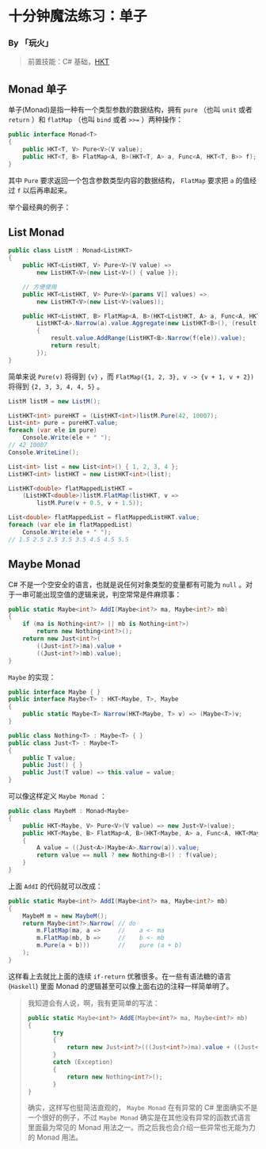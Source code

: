# 十分钟魔法练习：单子

### By 「玩火」

> 前置技能：C# 基础，[HKT](HKT.md)

## Monad 单子

单子(Monad)是指一种有一个类型参数的数据结构，拥有 `pure` （也叫 `unit` 或者 `return` ）和 `flatMap` （也叫 `bind` 或者 `>>=` ）两种操作：

```csharp
public interface Monad<T>
{
    public HKT<T, V> Pure<V>(V value);
    public HKT<T, B> FlatMap<A, B>(HKT<T, A> a, Func<A, HKT<T, B>> f);
}
```

其中 `Pure` 要求返回一个包含参数类型内容的数据结构， `FlatMap` 要求把 `a` 的值经过 `f` 以后再串起来。

举个最经典的例子：

## List Monad

```csharp
public class ListM : Monad<ListHKT>
{
    public HKT<ListHKT, V> Pure<V>(V value) =>
        new ListHKT<V>(new List<V>() { value });

    // 方便使用 
    public HKT<ListHKT, V> Pure<V>(params V[] values) =>
        new ListHKT<V>(new List<V>(values));

    public HKT<ListHKT, B> FlatMap<A, B>(HKT<ListHKT, A> a, Func<A, HKT<ListHKT, B>> f) => 
        ListHKT<A>.Narrow(a).value.Aggregate(new ListHKT<B>(), (result, ele) =>
        {
            result.value.AddRange(ListHKT<B>.Narrow(f(ele)).value);
            return result;
        });
}
```

简单来说 `Pure(v)` 将得到 `{v}` ，而 `FlatMap({1, 2, 3}, v -> {v + 1, v + 2})` 将得到 `{2, 3, 3, 4, 4, 5}` 。

```csharp
ListM listM = new ListM();

ListHKT<int> pureHKT = (ListHKT<int>)listM.Pure(42, 10007);
List<int> pure = pureHKT.value;
foreach (var ele in pure)
    Console.Write(ele + " ");
// 42 10007
Console.WriteLine();

List<int> list = new List<int>() { 1, 2, 3, 4 };
ListHKT<int> listHKT = new ListHKT<int>(list);

ListHKT<double> flatMappedListHKT = 
    (ListHKT<double>)listM.FlatMap(listHKT, v => 
        listM.Pure(v + 0.5, v + 1.5));

List<double> flatMappedList = flatMappedListHKT.value;
foreach (var ele in flatMappedList)
    Console.Write(ele + " ");
// 1.5 2.5 2.5 3.5 3.5 4.5 4.5 5.5
```

## Maybe Monad

C# 不是一个空安全的语言，也就是说任何对象类型的变量都有可能为 `null` 。对于一串可能出现空值的逻辑来说，判空常常是件麻烦事：

```csharp
public static Maybe<int?> AddI(Maybe<int?> ma, Maybe<int?> mb)
{
    if (ma is Nothing<int?> || mb is Nothing<int?>)
        return new Nothing<int?>();
    return new Just<int?>(
        ((Just<int?>)ma).value +
        ((Just<int?>)mb).value);
}
```

`Maybe` 的实现：

```csharp
public interface Maybe { }
public interface Maybe<T> : HKT<Maybe, T>, Maybe
{
    public static Maybe<T> Narrow(HKT<Maybe, T> v) => (Maybe<T>)v;
}

public class Nothing<T> : Maybe<T> { }
public class Just<T> : Maybe<T>
{
    public T value;
    public Just() { }
    public Just(T value) => this.value = value;
}
```

可以像这样定义 `Maybe Monad` ：

```csharp
public class MaybeM : Monad<Maybe>
{
    public HKT<Maybe, V> Pure<V>(V value) => new Just<V>(value);
    public HKT<Maybe, B> FlatMap<A, B>(HKT<Maybe, A> a, Func<A, HKT<Maybe, B>> f)
    {
        A value = ((Just<A>)Maybe<A>.Narrow(a)).value;
        return value == null ? new Nothing<B>() : f(value);
    }
}
```

上面 `AddI` 的代码就可以改成：

```csharp
public static Maybe<int?> AddI(Maybe<int?> ma, Maybe<int?> mb)
{
    MaybeM m = new MaybeM();
    return Maybe<int?>.Narrow( // do
        m.FlatMap(ma, a =>     //    a <- ma
        m.FlatMap(mb, b =>     //    b <- mb
        m.Pure(a + b)))        //    pure (a + b)
    );
}
```

这样看上去就比上面的连续 `if-return` 优雅很多。在一些有语法糖的语言 (`Haskell`) 里面 Monad 的逻辑甚至可以像上面右边的注释一样简单明了。

> 我知道会有人说，啊，我有更简单的写法：
>
> ```csharp
> public static Maybe<int?> AddE(Maybe<int?> ma, Maybe<int?> mb)
> {
>        try
>        {
>            return new Just<int?>(((Just<int?>)ma).value + ((Just<int?>)mb).value);
>        }
>        catch (Exception)
>        {
>            return new Nothing<int?>();
>        }
> }
> ```
>
> 确实，这样写也挺简洁直观的， `Maybe Monad` 在有异常的 C# 里面确实不是一个很好的例子，不过 `Maybe Monad` 确实是在其他没有异常的函数式语言里面最为常见的 Monad 用法之一。而之后我也会介绍一些异常也无能为力的 Monad 用法。

